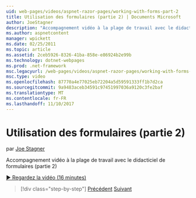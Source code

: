 ```yaml
---
uid: web-pages/videos/aspnet-razor-pages/working-with-forms-part-2
title: Utilisation des formulaires (partie 2) | Documents Microsoft
author: JoeStagner
description: "Accompagnement vidéo à la plage de travail avec le didacticiel de formulaires (partie 2)"
ms.author: aspnetcontent
manager: wpickett
ms.date: 02/25/2011
ms.topic: article
ms.assetid: 2ceb5926-8326-41ba-858e-e86924b2e99b
ms.technology: dotnet-webpages
ms.prod: .net-framework
msc.legacyurl: /web-pages/videos/aspnet-razor-pages/working-with-forms-part-2
msc.type: video
ms.openlocfilehash: 87770a4e77025eb72204a5d59591333ff1b7d2ca
ms.sourcegitcommit: 9a9483aceb34591c97451997036a9120c3fe2baf
ms.translationtype: MT
ms.contentlocale: fr-FR
ms.lasthandoff: 11/10/2017
---
```

<a name="working-with-forms-part-2"></a>Utilisation des formulaires (partie 2)
====================
par [Joe Stagner](https://github.com/JoeStagner)

Accompagnement vidéo à la plage de travail avec le didacticiel de formulaires (partie 2)

[&#9654; Regardez la vidéo (16 minutes)](https://channel9.msdn.com/Blogs/ASP-NET-Site-Videos/working-with-forms-part-2)

>[!div class="step-by-step"]
[Précédent](working-with-forms-part-1.md)
[Suivant](working-with-data-part-1.md)

